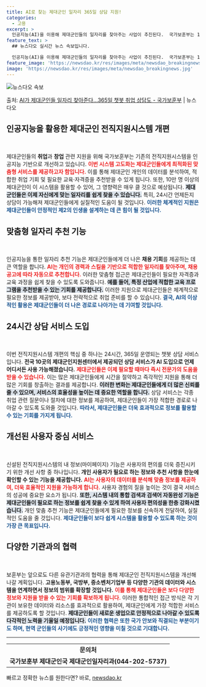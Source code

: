 ```yaml
---
title: AI로 찾는 제대군인 일자리 365일 상담 지원!
categories:
  - 고용
excerpt: >
  인공지능(AI)을 이용해 제대군인들의 일자리를 찾아주는 사업이 추진된다.  국가보훈부는 15일부터 중장기복무…
feature_text: >
  ## 뉴스다오 실시간 뉴스 속보입니다.

  인공지능(AI)을 이용해 제대군인들의 일자리를 찾아주는 사업이 추진된다.  국가보훈부는 15일부터 중장기복무…
feature_image: 'https://newsdao.kr/res/images/meta/newsdao_breakingnews.jpg'
image: 'https://newsdao.kr/res/images/meta/newsdao_breakingnews.jpg'
---
```


![뉴스다오 속보](https://newsdao.kr/res/images/meta/newsdao_breakingnews.jpg)

<p>출처: <a href="https://newsdao.kr/3354" rel="dofollow">AI가 제대군인들 일자리 찾아준다…365일 챗봇 취업 상담도 - 국가보훈부</a> | 뉴스다오</p>

<h2 data-ke-size="size26">인공지능을 활용한 제대군인 전직지원시스템 개편</h2>

<p data-ke-size="size16">&nbsp;</p>
제대군인들의 <b>취업</b>과 <b>창업</b> 관련 지원을 위해 국가보훈부는 기존의 전직지원시스템을 인공지능 기반으로 개선하고 있습니다. <b><span style="color: #ee2323;">이번 시스템 고도화는 제대군인들에게 최적화된 맞춤형 서비스를 제공하고자 함입니다.</span></b> 이를 통해 제대군인 개인의 데이터를 분석하여, 적합한 취업 기회 및 필요한 교육·자격증을 추천받을 수 있게 됩니다. 또한, 10만 명 이상의 제대군인이 이 시스템을 활용할 수 있어, 그 영향력은 매우 클 것으로 예상됩니다. <b><span style="background-color: #21538527;">제대군인들은 이제 자신에게 맞는 일자리를 쉽게 찾을 수 있습니다.</span></b> 특히, 24시간 언제든지 상담이 가능해져 제대군인들에게 실질적인 도움이 될 것입니다. <b><span style="color: #1a5490;">이러한 체계적인 지원은 제대군인들이 안정적인 제2의 인생을 설계하는 데 큰 힘이 될 것입니다.</span></b>

<h2 data-ke-size="size26">맞춤형 일자리 추천 기능</h2>

<p data-ke-size="size16">&nbsp;</p>
인공지능을 통한 일자리 추천 기능은 제대군인들에게 더 나은 <b>채용 기회</b>를 제공하는 데 큰 역할을 합니다. <b><span style="color: #ee2323;">AI는 개인의 경력과 스킬을 기반으로 적합한 일자리를 찾아주며, 채용공고에 따라 자동으로 추천합니다.</span></b> 이러한 맞춤형 접근은 제대군인들이 필요한 자격증과 교육 과정을 쉽게 찾을 수 있도록 도와줍니다. <b><span style="background-color: #21538527;">예를 들어, 특정 산업에 적합한 교육 프로그램을 추천받을 수 있는 기회를 제공합니다.</span></b> 이러한 지원으로 제대군인들은 체계적으로 필요한 정보를 제공받아, 보다 전략적으로 취업 준비를 할 수 있습니다. <b><span style="color: #1a5490;">결국, AI의 이상적인 활용은 제대군인들이 더 나은 경로로 나아가는 데 기여할 것입니다.</span></b>

<h2 data-ke-size="size26">24시간 상담 서비스 도입</h2>

<p data-ke-size="size16">&nbsp;</p>
이번 전직지원시스템 개편의 핵심 중 하나는 24시간, 365일 운영되는 챗봇 상담 서비스입니다. <b>전국 10곳의 제대군인지원센터에서 제공되던 상담 서비스가 AI 도입으로 언제 어디서든 사용 가능해졌습니다.</b> <b><span style="color: #ee2323;">제대군인들은 이제 필요할 때마다 즉시 전문가의 도움을 받을 수 있습니다.</span></b> 이는 많은 제대군인들에게 시간을 절약하고 즉각적인 지원을 통해 더 많은 기회를 창출하는 결과를 제공합니다. <b><span style="background-color: #21538527;">이러한 변화는 제대군인들에게 더 많은 신뢰를 줄 수 있으며, 서비스의 효율성을 높이는 데 중요한 역할을 합니다.</span></b> 상담 서비스는 각종 취업 관련 질문이나 절차에 대한 정보를 제공하여, 제대군인들이 가장 적합한 경로로 나아갈 수 있도록 도와줄 것입니다. <b><span style="color: #1a5490;">따라서, 제대군인들은 더욱 효과적으로 정보를 활용할 수 있는 기회를 가지게 됩니다.</span></b>

<h2 data-ke-size="size26">개선된 사용자 중심 서비스</h2>

<p data-ke-size="size16">&nbsp;</p>
신설된 전직지원시스템의 내 정보(마이페이지) 기능은 사용자의 편의를 더욱 증진시키기 위한 개선 사항 중 하나입니다. <b>개인 사용자가 필요로 하는 정보와 추천 사항을 한눈에 확인할 수 있는 기능을 제공합니다.</b> <b><span style="color: #ee2323;">AI는 사용자의 데이터를 분석해 맞춤 정보를 제공하여, 더욱 효율적인 지원을 가능하게 합니다.</span></b> 사용자 경험의 질을 높이는 것이 결국 서비스의 성공에 중요한 요소가 됩니다. <b><span style="background-color: #21538527;">또한, 시스템 내의 통합 검색과 검색어 자동완성 기능은 제대군인들이 필요로 하는 정보를 쉽게 찾을 수 있게 하여 사용자 편의성을 한층 강화시켰습니다.</span></b> 개인 맞춤 추천 기능은 제대군인들에게 필요한 정보를 신속하게 전달하여, 실질적인 도움을 줄 것입니다. <b><span style="color: #1a5490;">제대군인들이 보다 쉽게 시스템을 활용할 수 있도록 하는 것이 가장 큰 목표입니다.</span></b>

<h2 data-ke-size="size26">다양한 기관과의 협력</h2>

<p data-ke-size="size16">&nbsp;</p>
보훈부는 앞으로도 다른 유관기관과의 협력을 통해 제대군인 전직지원시스템을 개선해 나갈 계획입니다. <b>고용노동부, 국방부, 중소벤처기업부 등 다양한 기관의 데이터와 시스템을 연계하면서 정보의 범위를 확장할 것입니다.</b> <b><span style="color: #ee2323;">이를 통해 제대군인들은 보다 다양한 정보와 지원을 받을 수 있는 기회를 확보하게 됩니다.</span></b> 이러한 통합적인 접근 방식은 각 기관이 보유한 데이터와 리소스를 효과적으로 활용하여, 제대군인에게 가장 적합한 서비스를 제공하도록 할 것입니다. <b><span style="background-color: #21538527;">제대군인들이 새로운 생업으로 안정적으로 나아갈 수 있도록 다각적인 노력을 기울일 예정입니다.</span></b> <b><span style="color: #1a5490;">이러한 협력은 또한 국가 안보와 직결되는 부분이기도 하며, 현역 군인들의 사기에도 긍정적인 영향을 미칠 것으로 기대합니다.</span></b>

<p data-ke-size="size16"></p>
<hr />
<p data-ke-size="size16"></p>
<table style="width: 100%;">
  <tbody>
    <tr>
      <td style="text-align: center; height: 17px;"><b>문의처</b></td>
    </tr>
    <tr>
      <td style="text-align: center; height: 17px;"><b>국가보훈부 제대군인국 제대군인일자리과(044-202-5737)</b></td>
    </tr>
  </tbody>
</table> 

빠르고 정확한 뉴스를 원한다면? 바로, <a href="https://newsdao.kr" rel="dofollow">newsdao.kr</a>


